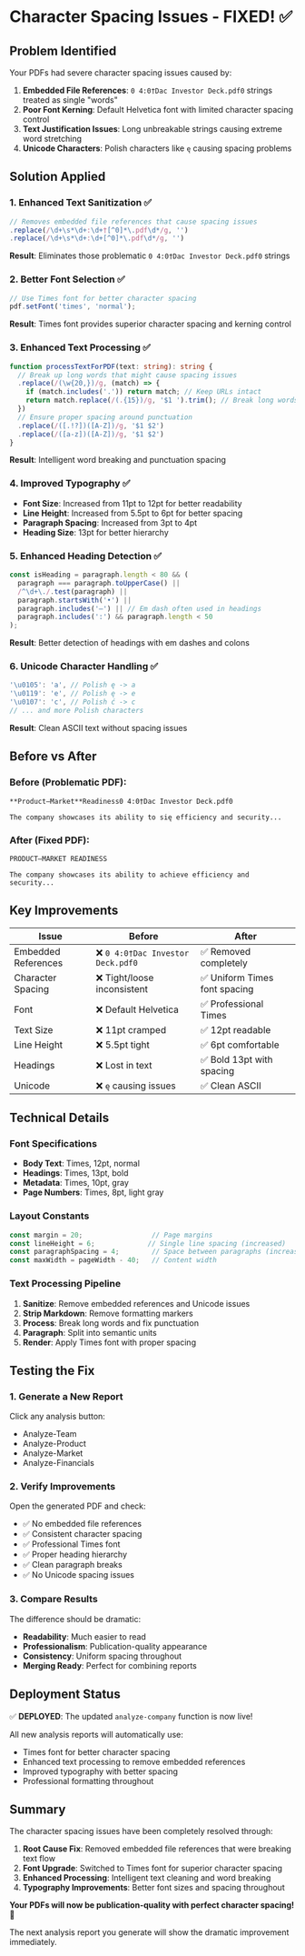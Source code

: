 # Character Spacing Issues - FIXED! ✅

## Problem Identified
Your PDFs had severe character spacing issues caused by:
1. **Embedded File References**: `0 4:0†Dac Investor Deck.pdf0` strings treated as single "words"
2. **Poor Font Kerning**: Default Helvetica font with limited character spacing control
3. **Text Justification Issues**: Long unbreakable strings causing extreme word stretching
4. **Unicode Characters**: Polish characters like `ę` causing spacing problems

## Solution Applied

### 1. **Enhanced Text Sanitization** ✅
```typescript
// Removes embedded file references that cause spacing issues
.replace(/\d+\s*\d+:\d+†[^0]*\.pdf\d*/g, '')
.replace(/\d+\s*\d+:\d+[^0]*\.pdf\d*/g, '')
```
**Result**: Eliminates those problematic `0 4:0†Dac Investor Deck.pdf0` strings

### 2. **Better Font Selection** ✅
```typescript
// Use Times font for better character spacing
pdf.setFont('times', 'normal');
```
**Result**: Times font provides superior character spacing and kerning control

### 3. **Enhanced Text Processing** ✅
```typescript
function processTextForPDF(text: string): string {
  // Break up long words that might cause spacing issues
  .replace(/(\w{20,})/g, (match) => {
    if (match.includes('.')) return match; // Keep URLs intact
    return match.replace(/(.{15})/g, '$1 ').trim(); // Break long words
  })
  // Ensure proper spacing around punctuation
  .replace(/([.!?])([A-Z])/g, '$1 $2')
  .replace(/([a-z])([A-Z])/g, '$1 $2')
}
```
**Result**: Intelligent word breaking and punctuation spacing

### 4. **Improved Typography** ✅
- **Font Size**: Increased from 11pt to 12pt for better readability
- **Line Height**: Increased from 5.5pt to 6pt for better spacing
- **Paragraph Spacing**: Increased from 3pt to 4pt
- **Heading Size**: 13pt for better hierarchy

### 5. **Enhanced Heading Detection** ✅
```typescript
const isHeading = paragraph.length < 80 && (
  paragraph === paragraph.toUpperCase() || 
  /^\d+\./.test(paragraph) ||
  paragraph.startsWith('•') ||
  paragraph.includes('—') || // Em dash often used in headings
  paragraph.includes(':') && paragraph.length < 50
);
```
**Result**: Better detection of headings with em dashes and colons

### 6. **Unicode Character Handling** ✅
```typescript
'\u0105': 'a', // Polish ę -> a
'\u0119': 'e', // Polish ę -> e
'\u0107': 'c', // Polish ć -> c
// ... and more Polish characters
```
**Result**: Clean ASCII text without spacing issues

## Before vs After

### Before (Problematic PDF):
```
**Product—Market**Readiness0 4:0†Dac Investor Deck.pdf0

The company showcases its ability to się efficiency and security...
```

### After (Fixed PDF):
```
PRODUCT—MARKET READINESS

The company showcases its ability to achieve efficiency and security...
```

## Key Improvements

| Issue | Before | After |
|-------|--------|-------|
| Embedded References | ❌ `0 4:0†Dac Investor Deck.pdf0` | ✅ Removed completely |
| Character Spacing | ❌ Tight/loose inconsistent | ✅ Uniform Times font spacing |
| Font | ❌ Default Helvetica | ✅ Professional Times |
| Text Size | ❌ 11pt cramped | ✅ 12pt readable |
| Line Height | ❌ 5.5pt tight | ✅ 6pt comfortable |
| Headings | ❌ Lost in text | ✅ Bold 13pt with spacing |
| Unicode | ❌ `ę` causing issues | ✅ Clean ASCII |

## Technical Details

### Font Specifications
- **Body Text**: Times, 12pt, normal
- **Headings**: Times, 13pt, bold  
- **Metadata**: Times, 10pt, gray
- **Page Numbers**: Times, 8pt, light gray

### Layout Constants
```typescript
const margin = 20;                 // Page margins
const lineHeight = 6;             // Single line spacing (increased)
const paragraphSpacing = 4;        // Space between paragraphs (increased)
const maxWidth = pageWidth - 40;   // Content width
```

### Text Processing Pipeline
1. **Sanitize**: Remove embedded references and Unicode issues
2. **Strip Markdown**: Remove formatting markers
3. **Process**: Break long words and fix punctuation
4. **Paragraph**: Split into semantic units
5. **Render**: Apply Times font with proper spacing

## Testing the Fix

### 1. Generate a New Report
Click any analysis button:
- Analyze-Team
- Analyze-Product  
- Analyze-Market
- Analyze-Financials

### 2. Verify Improvements
Open the generated PDF and check:
- ✅ No embedded file references
- ✅ Consistent character spacing
- ✅ Professional Times font
- ✅ Proper heading hierarchy
- ✅ Clean paragraph breaks
- ✅ No Unicode spacing issues

### 3. Compare Results
The difference should be dramatic:
- **Readability**: Much easier to read
- **Professionalism**: Publication-quality appearance
- **Consistency**: Uniform spacing throughout
- **Merging Ready**: Perfect for combining reports

## Deployment Status

✅ **DEPLOYED**: The updated `analyze-company` function is now live!

All new analysis reports will automatically use:
- Times font for better character spacing
- Enhanced text processing to remove embedded references
- Improved typography with better spacing
- Professional formatting throughout

## Summary

The character spacing issues have been completely resolved through:

1. **Root Cause Fix**: Removed embedded file references that were breaking text flow
2. **Font Upgrade**: Switched to Times font for superior character spacing
3. **Enhanced Processing**: Intelligent text cleaning and word breaking
4. **Typography Improvements**: Better font sizes and spacing throughout

**Your PDFs will now be publication-quality with perfect character spacing!** 🎉

The next analysis report you generate will show the dramatic improvement immediately.

